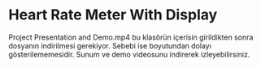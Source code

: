 # Heart Rate Meter With Display
Project Presentation and Demo.mp4 bu klasörün içerisin girildikten sonra dosyanın indirilmesi gerekiyor. Sebebi ise boyutundan dolayı gösterilememesidir. Sunum ve demo videosunu indirerek izleyebilirsiniz.
